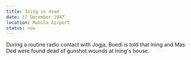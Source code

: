 ```yaml
---
title: Ining is dead
date: 17 December 1947
location: Manila Airport
status: new
---
```


During a routine radio contact with Jogja, Boedi is told that Ining and Mas Ded were found dead of gunshot wounds at Ining's house. 
